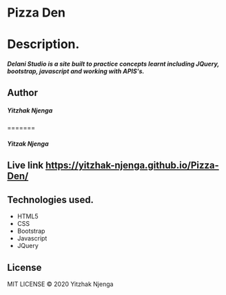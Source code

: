 # Pizza Den




# Description.
##### Delani Studio is a site built to practice concepts learnt including JQuery, bootstrap, javascript and working with APIS's.

## Author

##### Yitzhak Njenga





=======
##### Yitzak Njenga


## Live link https://yitzhak-njenga.github.io/Pizza-Den/


## Technologies used.
* HTML5
* CSS
* Bootstrap
* Javascript
* JQuery



## License

MIT LICENSE © 2020 Yitzhak Njenga

